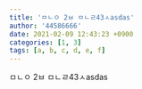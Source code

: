 ```yaml
---
title: 'ㅁㄴㅇ 2ㅂ ㅁㄴㄹ43ㅅasdas'
author: '44586666'
date: 2021-02-09 12:43:23 +0900
categories: [1, 3]
tags: [a, b, c, d, e, f]
---
```

ㅁㄴㅇ 2ㅂ ㅁㄴㄹ43ㅅasdas